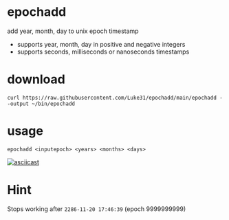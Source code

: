 # epochadd

add year, month, day to unix epoch timestamp

- supports year, month, day in positive and negative integers
- supports seconds, milliseconds or nanoseconds timestamps

# download
`curl https://raw.githubusercontent.com/Luke31/epochadd/main/epochadd --output ~/bin/epochadd`

# usage
```
epochadd <inputepoch> <years> <months> <days>
```

[![asciicast](https://asciinema.org/a/i1Csv27G94PjQuHxKNAohbVb5.svg)](https://asciinema.org/a/i1Csv27G94PjQuHxKNAohbVb5)

# Hint
Stops working after `2286-11-20 17:46:39` (epoch 9999999999)
